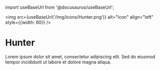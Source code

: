 import useBaseUrl from '@docusaurus/useBaseUrl';

<img src={useBaseUrl('/img/icons/Hunter.png')} alt="Icon" align="left" style={{width: 60}} />
# Hunter

Lorem ipsum dolor sit amet, consectetur adipiscing elit. Sed do eiusmod tempor incididunt ut labore et dolore magna aliqua.
